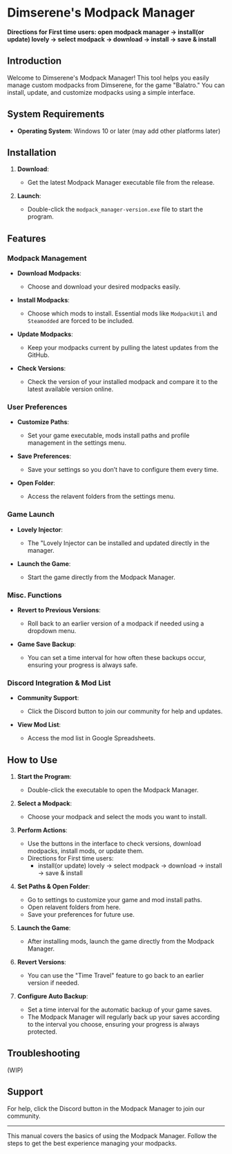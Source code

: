 # Dimserene's Modpack Manager

**Directions for First time users: open modpack manager -> install(or update) lovely -> select modpack -> download -> install -> save & install**

## Introduction

Welcome to Dimserene's Modpack Manager! This tool helps you easily manage custom modpacks from Dimserene, for the game "Balatro." You can install, update, and customize modpacks using a simple interface.

## System Requirements

- **Operating System**: Windows 10 or later (may add other platforms later)

## Installation

1. **Download**:
   - Get the latest Modpack Manager executable file from the release.

2. **Launch**:
   - Double-click the `modpack_manager-version.exe` file to start the program.

## Features

### Modpack Management

- **Download Modpacks**:
  - Choose and download your desired modpacks easily.

- **Install Modpacks**: 
  - Choose which mods to install. Essential mods like `ModpackUtil` and `Steamodded` are forced to be included.

- **Update Modpacks**:
  - Keep your modpacks current by pulling the latest updates from the GitHub.

- **Check Versions**:
  - Check the version of your installed modpack and compare it to the latest available version online.

### User Preferences

- **Customize Paths**:
  - Set your game executable, mods install paths and profile management in the settings menu.

- **Save Preferences**:
  - Save your settings so you don’t have to configure them every time.

- **Open Folder**:
  - Access the relavent folders from the settings menu.

### Game Launch

- **Lovely Injector**:
  - The "Lovely Injector can be installed and updated directly in the manager.

- **Launch the Game**:
  - Start the game directly from the Modpack Manager.

### Misc. Functions

- **Revert to Previous Versions**:
  - Roll back to an earlier version of a modpack if needed using a dropdown menu.

- **Game Save Backup**:
  - You can set a time interval for how often these backups occur, ensuring your progress is always safe.

### Discord Integration & Mod List

- **Community Support**:
  - Click the Discord button to join our community for help and updates.
 
- **View Mod List**:
  -  Access the mod list in Google Spreadsheets.

## How to Use

1. **Start the Program**:
   - Double-click the executable to open the Modpack Manager.

2. **Select a Modpack**:
   - Choose your modpack and select the mods you want to install.

3. **Perform Actions**:
   - Use the buttons in the interface to check versions, download modpacks, install mods, or update them.
   - Directions for First time users:
     - install(or update) lovely -> select modpack -> download -> install -> save & install

4. **Set Paths & Open Folder**:
   - Go to settings to customize your game and mod install paths.
   - Open relavent folders from here.
   - Save your preferences for future use.

5. **Launch the Game**:
   - After installing mods, launch the game directly from the Modpack Manager.

6. **Revert Versions**:
   - You can use the "Time Travel" feature to go back to an earlier version if needed.

7. **Configure Auto Backup**:
   - Set a time interval for the automatic backup of your game saves.
   - The Modpack Manager will regularly back up your saves according to the interval you choose, ensuring your progress is always protected.


## Troubleshooting

(WIP)

## Support

For help, click the Discord button in the Modpack Manager to join our community.

---

This manual covers the basics of using the Modpack Manager. Follow the steps to get the best experience managing your modpacks.
